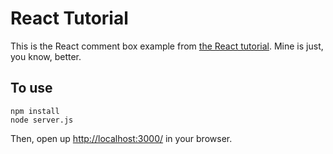 # React Tutorial

This is the React comment box example from [the React tutorial](http://facebook.github.io/react/docs/tutorial.html). Mine is just, you know, better.

## To use

```
npm install
node server.js
```

Then, open up <http://localhost:3000/> in your browser.
